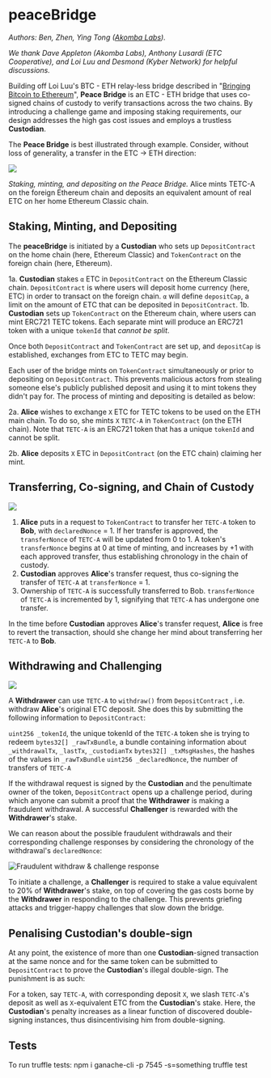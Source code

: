 # peaceBridge

*Authors: Ben, Zhen, Ying Tong ([Akomba Labs](http://akomba.com/)).*

*We thank Dave Appleton (Akomba Labs), Anthony Lusardi (ETC Cooperative), and Loi Luu and Desmond (Kyber Network) for helpful discussions.*

Building off Loi Luu's BTC - ETH relay-less bridge described in "[Bringing Bitcoin to Ethereum](https://blog.kyber.network/bringing-bitcoin-to-ethereum-7bf29db88b9a)",  **Peace Bridge** is an ETC - ETH bridge that uses co-signed chains of custody to verify transactions across the two chains. By introducing a challenge game and imposing staking requirements, our design addresses the high gas cost issues and employs a trustless **Custodian**. 

The **Peace Bridge** is best illustrated through example. Consider, without loss of generality, a transfer in the ETC → ETH direction:

![](https://cdn-images-1.medium.com/max/1200/1*iv60priMWXBtE2Jbkfk1EQ.png)

*Staking, minting, and depositing on the Peace Bridge.* Alice mints TETC-A on the foreign Ethereum chain and deposits an equivalent amount of real ETC on her home Ethereum Classic chain.

## Staking, Minting, and Depositing

The **peaceBridge** is initiated by a **Custodian** who sets up `DepositContract` on the home chain (here, Ethereum Classic) and `TokenContract` on the foreign chain (here, Ethereum).

1a. **Custodian** stakes `α` ETC in `DepositContract` on the Ethereum Classic chain. `DepositContract` is where users will deposit home currency (here, ETC) in order to transact on the foreign chain. `α` will define `depositCap`, a limit on the amount of ETC that can be deposited in `DepositContract`. 
1b. **Custodian** sets up `TokenContract` on the Ethereum chain, where users can mint ERC721 TETC tokens. Each separate mint will produce an ERC721 token with a unique `tokenId` that *cannot be split*.

Once both `DepositContract` and `TokenContract` are set up, and `depositCap` is established, exchanges from ETC to TETC may begin.

Each user of the bridge mints on `TokenContract` simultaneously or prior to depositing on `DepositContract`. This prevents malicious actors from stealing someone else's publicly published deposit and using it to mint tokens they didn't pay for. The process of minting and depositing is detailed as below:

2a. **Alice** wishes to exchange `X` ETC for TETC tokens to be used on the ETH main chain. To do so, she mints `X` `TETC-A` in `TokenContract` (on the ETH chain). Note that `TETC-A` is an ERC721 token that has a unique `tokenId` and cannot be split.

2b. **Alice** deposits `X` ETC in `DepositContract` (on the ETC chain) claiming her mint. 

## Transferring, Co-signing, and Chain of Custody

![](https://cdn-images-1.medium.com/max/1200/1*G0JkbxZXvSsDIlFlLDet8w.png)

1. **Alice** puts in a request to `TokenContract` to transfer her `TETC-A` token to **Bob**, with `declaredNonce` = 1. If her transfer is approved, the `transferNonce` of `TETC-A` will be updated from 0 to 1.  A token's `transferNonce` begins at 0 at time of minting, and increases by +1 with each approved transfer, thus establishing chronology in the chain of custody. 
2. **Custodian** approves **Alice**'s transfer request, thus co-signing the transfer of `TETC-A` at `transferNonce` = 1. 
3. Ownership of `TETC-A` is successfully transferred to Bob. `transferNonce` of `TETC-A` is incremented by 1, signifying that `TETC-A` has undergone one transfer.

In the time before **Custodian** approves **Alice**'s transfer request, **Alice** is free to revert the transaction, should she change her mind about transferring her `TETC-A` to **Bob**.

## Withdrawing and Challenging
![](https://cdn-images-1.medium.com/max/1200/1*7pv0kc40H87kPTLmSb1pqQ.png)

A **Withdrawer** can use `TETC-A` to `withdraw()` from `DepositContract` , i.e. withdraw **Alice**'s original ETC deposit. She does this by submitting the following information to `DepositContract`:

`uint256 _tokenId`, the unique tokenId of the `TETC-A` token she is trying to redeem
`bytes32[] _rawTxBundle`,  a bundle containing information about `_withdrawalTx`, 
                                                       `_lastTx`, `_custodianTx`
`bytes32[] _txMsgHashes`, the hashes of the values in `_rawTxBundle`
`uint256 _declaredNonce`, the number of transfers of `TETC-A`

If the withdrawal request is signed by the **Custodian** and the penultimate owner of the token, `DepositContract` opens up a challenge period, during which anyone can submit a proof that the **Withdrawer** is making a fraudulent withdrawal. A successful **Challenger** is rewarded with the **Withdrawer**'s stake.

We can reason about the possible fraudulent withdrawals and their corresponding challenge responses by considering the chronology of the withdrawal's `declaredNonce`:

![Fraudulent withdraw & challenge response](https://cdn-images-1.medium.com/max/1200/1*kAmiqy5NM0JSxcglNFt82A.png)

To initiate a challenge, a **Challenger** is required to stake a value equivalent to 20% of **Withdrawer**'s stake, on top of covering the gas costs borne by the **Withdrawer** in responding to the challenge. This prevents griefing attacks and trigger-happy challenges that slow down the bridge.

## Penalising Custodian's double-sign

At any point, the existence of more than one **Custodian**-signed transaction at the same nonce and for the same token can be submitted to `DepositContract` to prove the **Custodian**'s illegal double-sign. The punishment is as such:

For a token, say `TETC-A`, with corresponding deposit `X`, we slash `TETC-A`'s deposit as well as `X`-equivalent ETC from the **Custodian**'s stake. Here, the **Custodian**'s penalty increases as a linear function of discovered double-signing instances, thus disincentivising him from double-signing.

## Tests
To run truffle tests:
npm i
ganache-cli -p 7545 -s=something
truffle test
